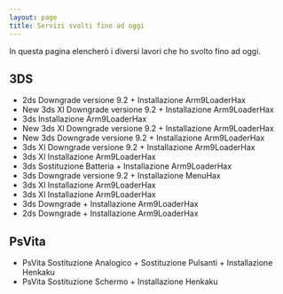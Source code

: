 ```yaml
---
layout: page
title: Servizi svolti fino ad oggi
---
```


In questa pagina elencherò i diversi lavori che ho svolto fino ad oggi.

## 3DS

* 2ds Downgrade versione 9.2 + Installazione Arm9LoaderHax
* New 3ds Xl Downgrade versione 9.2 + Installazione Arm9LoaderHax
* 3ds Installazione Arm9LoaderHax
* New 3ds Xl Downgrade versione 9.2 + Installazione Arm9LoaderHax
* New 3ds Downgrade versione 9.2 + Installazione Arm9LoaderHax
* 3ds Xl Downgrade versione 9.2 + Installazione Arm9LoaderHax
* 3ds Xl Installazione Arm9LoaderHax
* 3ds Sostituzione Batteria + Installazione Arm9LoaderHax
* 3ds Downgrade versione 9.2 + Installazione MenuHax
* 3ds Xl Installazione Arm9LoaderHax
* 3ds Xl Installazione Arm9LoaderHax
* 3ds Downgrade + Installazione Arm9LoaderHax
* 2ds Downgrade + Installazione Arm9LoaderHax

## PsVita

* PsVita Sostituzione Analogico + Sostituzione Pulsanti + Installazione Henkaku
* PsVita Sostituzione Schermo + Installazione Henkaku